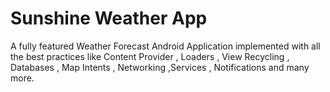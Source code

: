 # Sunshine Weather App
A fully featured Weather Forecast Android Application implemented with all the best practices like
Content Provider , Loaders , View Recycling , Databases , Map Intents , Networking ,Services ,
Notifications and many more.
